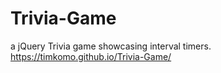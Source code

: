 # Trivia-Game
a jQuery Trivia game showcasing interval timers.
https://timkomo.github.io/Trivia-Game/
